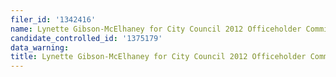 ```yaml
---
filer_id: '1342416'
name: Lynette Gibson-McElhaney for City Council 2012 Officeholder Committee
candidate_controlled_id: '1375179'
data_warning: 
title: Lynette Gibson-McElhaney for City Council 2012 Officeholder Committee
---
```

